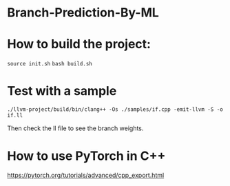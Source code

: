 # Branch-Prediction-By-ML

# How to build the project:
`source init.sh`
`bash build.sh`

# Test with a sample 
`./llvm-project/build/bin/clang++ -Os ./samples/if.cpp -emit-llvm -S -o if.ll`

Then check the ll file to see the branch weights. 

# How to use PyTorch in C++
https://pytorch.org/tutorials/advanced/cpp_export.html